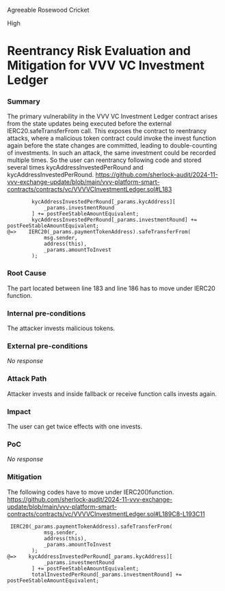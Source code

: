 Agreeable Rosewood Cricket

High

# Reentrancy Risk Evaluation and Mitigation for VVV VC Investment Ledger

### Summary

The primary vulnerability in the VVV VC Investment Ledger contract arises from the state updates being executed before the external IERC20.safeTransferFrom call. This exposes the contract to reentrancy attacks, where a malicious token contract could invoke the invest function again before the state changes are committed, leading to double-counting of investments. In such an attack, the same investment could be recorded multiple times.
So the user can reentrancy following code and stored several times kycAddressInvestedPerRound and kycAddressInvestedPerRound.
https://github.com/sherlock-audit/2024-11-vvv-exchange-update/blob/main/vvv-platform-smart-contracts/contracts/vc/VVVVCInvestmentLedger.sol#L183
```solidity
        kycAddressInvestedPerRound[_params.kycAddress][
            _params.investmentRound
        ] += postFeeStableAmountEquivalent;
        kycAddressInvestedPerRound[_params.investmentRound] += postFeeStableAmountEquivalent;
@=>    IERC20(_params.paymentTokenAddress).safeTransferFrom(
            msg.sender,
            address(this),
            _params.amountToInvest
        );
```

### Root Cause
The part located between line 183 and line 186 has to move under IERC20 function.


### Internal pre-conditions

The attacker invests malicious tokens.

### External pre-conditions

_No response_

### Attack Path

Attacker invests and inside fallback or receive function calls invests again.
### Impact

The user can get twice effects with one invests.

### PoC

_No response_

### Mitigation

The following codes have to move under IERC20()function.
https://github.com/sherlock-audit/2024-11-vvv-exchange-update/blob/main/vvv-platform-smart-contracts/contracts/vc/VVVVCInvestmentLedger.sol#L189C8-L193C11

```solidity
 IERC20(_params.paymentTokenAddress).safeTransferFrom(
            msg.sender,
            address(this),
            _params.amountToInvest
        );
@=>    kycAddressInvestedPerRound[_params.kycAddress][
            _params.investmentRound
        ] += postFeeStableAmountEquivalent;
        totalInvestedPerRound[_params.investmentRound] += postFeeStableAmountEquivalent;
```
